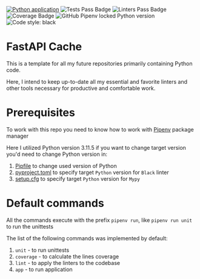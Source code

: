 [![Python application](https://github.com/Markel-Kaluhin/fastapi-cache/actions/workflows/build.yml/badge.svg?branch=main)](https://github.com/Markel-Kaluhin/fastapi-cache/actions/workflows/build.yml)
![Tests Pass Badge](https://img.shields.io/endpoint?url=https://gist.githubusercontent.com/Markel-Kaluhin/e8d23650144c1dd611a941789d52721a/raw/fastapi-cache__tests_passed.json)
![Linters Pass Badge](https://img.shields.io/endpoint?url=https://gist.githubusercontent.com/Markel-Kaluhin/e8d23650144c1dd611a941789d52721a/raw/fastapi-cache__linters_passed.json)
![Coverage Badge](https://img.shields.io/endpoint?url=https://gist.githubusercontent.com/Markel-Kaluhin/e8d23650144c1dd611a941789d52721a/raw/fastapi-cache__coverage.json)
![GitHub Pipenv locked Python version](https://img.shields.io/github/pipenv/locked/python-version/Markel-Kaluhin/fastapi-cache)
![Code style: black](https://img.shields.io/badge/code%20style-black-000000.svg)


# FastAPI Cache

This is a template for all my future repositories primarily containing Python code.

Here, I intend to keep up-to-date all my essential and favorite linters and other tools necessary for productive and comfortable work.

# Prerequisites

To work with this repo you need to know how to work with [Pipenv](https://pipenv.pypa.io/en/latest/) package manager

Here I utilized Python version 3.11.5 if you want to change target version you'd need to change Python version in:
1. [Pipfile](Pipfile) to change used version of Python
1. [pyproject.toml](pyproject.toml) to specify target `Python` version for `Black` linter
1. [setup.cfg](setup.cfg) to specify target `Python` version for `Mypy`

# Default commands

All the commands execute with the prefix `pipenv run`, like `pipenv run unit` to run the unittests

The list of the following commands was implemented by default:

1. `unit` - to run unittests
1. `coverage` - to calculate the lines coverage
1. `lint` - to apply the linters to the codebase
1. `app` - to run application
